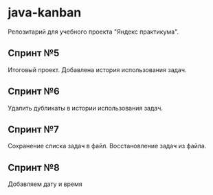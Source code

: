 # java-kanban
Репозитарий для учебного проекта "Яндекс практикума".

## Спринт №5
Итоговый проект. Добавлена история использования задач.

## Спринт №6
Удалить дубликаты в истории использования задач.

## Спринт №7
Сохранение списка задач в файл. Восстановление задач из файла.

## Спринт №8
Добавляем дату и время